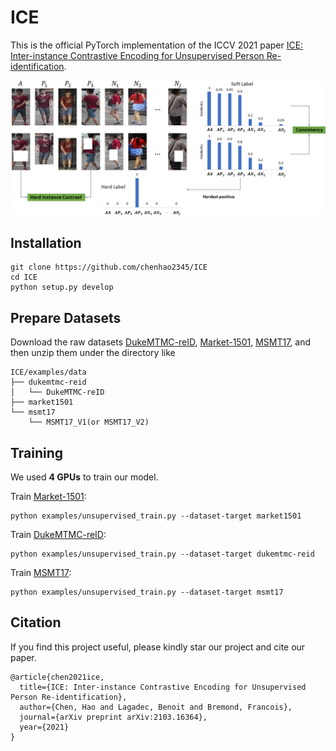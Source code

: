 # ICE
This is the official PyTorch implementation of the ICCV 2021 paper
[ICE: Inter-instance Contrastive Encoding for Unsupervised Person
Re-identification](https://arxiv.org/pdf/2103.16364.pdf).


![teaser](figs/figure8.png)

## Installation

```shell
git clone https://github.com/chenhao2345/ICE
cd ICE
python setup.py develop
```

## Prepare Datasets

Download the raw datasets [DukeMTMC-reID](https://arxiv.org/abs/1609.01775), [Market-1501](https://www.cv-foundation.org/openaccess/content_iccv_2015/papers/Zheng_Scalable_Person_Re-Identification_ICCV_2015_paper.pdf), [MSMT17](https://arxiv.org/abs/1711.08565),
and then unzip them under the directory like
```
ICE/examples/data
├── dukemtmc-reid
│   └── DukeMTMC-reID
├── market1501
└── msmt17
    └── MSMT17_V1(or MSMT17_V2)
```

## Training
We used **4 GPUs** to train our model.
 
Train [Market-1501](https://www.cv-foundation.org/openaccess/content_iccv_2015/papers/Zheng_Scalable_Person_Re-Identification_ICCV_2015_paper.pdf):
```
python examples/unsupervised_train.py --dataset-target market1501
```
Train [DukeMTMC-reID](https://arxiv.org/abs/1609.01775):
```
python examples/unsupervised_train.py --dataset-target dukemtmc-reid
```
Train [MSMT17](https://arxiv.org/abs/1711.08565):
```
python examples/unsupervised_train.py --dataset-target msmt17
```
## Citation
If you find this project useful, please kindly star our project and cite our paper.
```text
@article{chen2021ice,
  title={ICE: Inter-instance Contrastive Encoding for Unsupervised Person Re-identification},
  author={Chen, Hao and Lagadec, Benoit and Bremond, Francois},
  journal={arXiv preprint arXiv:2103.16364},
  year={2021}
}
```